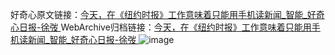 好奇心原文链接：[今天，在《纽约时报》工作意味着只能用手机读新闻_智能_好奇心日报-徐弢 ](https://www.qdaily.com/articles/10841.html)
WebArchive归档链接：[今天，在《纽约时报》工作意味着只能用手机读新闻_智能_好奇心日报-徐弢 ](http://web.archive.org/web/20171227030419/http://www.qdaily.com:80/articles/10841.html)
![image](http://ww3.sinaimg.cn/large/007d5XDply1g3wg9eeg9dj30u02p1e81)